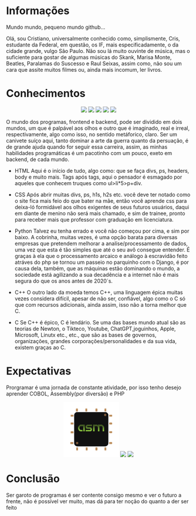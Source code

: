 # Informações
Mundo mundo, pequeno mundo github...

Olá, sou Cristiano, universalmente conhecido como, simplismente, Cris, estudante da Federal, em questão, os IF, mais especificadamente, o da cidade grande, vulgo São Paulo. Não sou lá muito ouvinte de música, mas o suficiente para gostar de algumas músicas do Skank, Marisa Monte, Beatles, Paralamas do Suscesso e Raul Seixas, assim como, não sou um cara que assite muitos filmes ou, ainda mais incomum, ler livros.

# Conhecimentos

<p align="center">
  <img src="https://deadbear.ghost.io/content/images/2021/06/768px-Python-logo-notext.png" height="110px">
  <img src="https://upload.wikimedia.org/wikipedia/commons/thumb/3/35/The_C_Programming_Language_logo.svg/640px-The_C_Programming_Language_logo.svg.png" height="130px">
  <img src="https://upload.wikimedia.org/wikipedia/commons/1/18/ISO_C%2B%2B_Logo.svg" height="150px">
  <img src="https://cdn-icons-png.flaticon.com/512/732/732190.png" height="130px">
  <img src="https://cdn-icons-png.flaticon.com/512/174/174854.png" height="110px">
</p>

O mundo dos programas, frontend e backend, pode ser dividido em dois mundos, um que é palpável aos olhos e outro que é imaginado, real e irreal, respectivamente, algo como isso, no sentido metáforico, claro. Ser um canivete suíço aqui, tanto dominar a arte da guerra quanto da persuação, é de grande ajuda quando for seguir essa carreira, assim, as minhas habilidades programáticas é um pacotinho com um pouco, exeto em backend, de cada mundo.

- HTML
Aqui é o início de tudo, algo como: que se faça divs, ps, headers, body e muito mais. Tags após tags, aqui o pensador é esmagado por aqueles que conhecem truques como ul>li*5>p+div.

- CSS
Após abrir muitas divs, ps, h1s, h2s etc. você deve ter notado como o site fica mais feio do que bater na mãe, então você aprende css para deixa-ló formidável aos olhos exigentes de seus futuros usuários, daqui em diante de menino não será mais chamado, e sim de trainee, pronto para receber mais que professor com graduação em licenciatura.

- Python
Talvez eu tenha errado e você não começou por cima, e sim por baixo. A cobrinha, muitas vezes, é uma opção barata para diversas empresas que pretendem melhorar a analíse/processamento de dados, uma vez que esta é tão simples que até o seu avô consegue entender. É graças à ela que o processamento arcaico e análogo à escravidão feito atráves do php se tornou um passeio no parquinho com o Django, é por causa dela, também, que as máquinas estão dominando o mundo, a sociedade está agilizando a sua decadência e a internet não é mais segura do que os anos antes de 2020´s.

- C++
O outro lado da moeda temos C++, uma linguagem épica muitas vezes considera difícil, apesar de não ser, confiável, algo como o C só que com recursos adicionais, ainda assim, isso não a torna melhor que C.

- C
Se C++ é épico, C é lendário. Se uma das bases mundo atual são as teorias de Newton, o Tikteco, Youtube, ChatGPT,joguinhos, Apple, Microsoft, Linutx etc., etc., que são as bases de governos, organizações, grandes corporações/personalidades e da sua vida, existem graças ao C.

# Expectativas
Prorgramar é uma jornada de constante atividade, por isso tenho desejo aprender COBOL, Assembly(por diversão) e PHP

<p align="center">
  <img src="https://raw.githubusercontent.com/github/explore/e495457f5ff28c343f9e422f8e3cf80fd3e80890/topics/assembly/assembly.png" width="150px">
  <img src="https://cdn.icon-icons.com/icons2/2107/PNG/512/file_type_cobol_icon_130684.png" width="200px">
  <img src="https://www.zettaomnis.net.br/portal/images/zost/ourproducts/php/php.png" width="150px">
</p>

# Conclusão
Ser garoto de programas é ser contente consigo mesmo e ver o futuro a frente, não é possível ver muito, mas dá para ter noção do quanto a der ser feito
